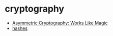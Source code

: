 # cryptography

* [Asymmetric Cryptography: Works Like Magic](http://dominictarr.com/post/106497926352/asymmetric-cryptography-works-like-magic)
* [hashes](http://dominictarr.com/post/154769946347/fairly-tale-cryptography-2-hashes)

